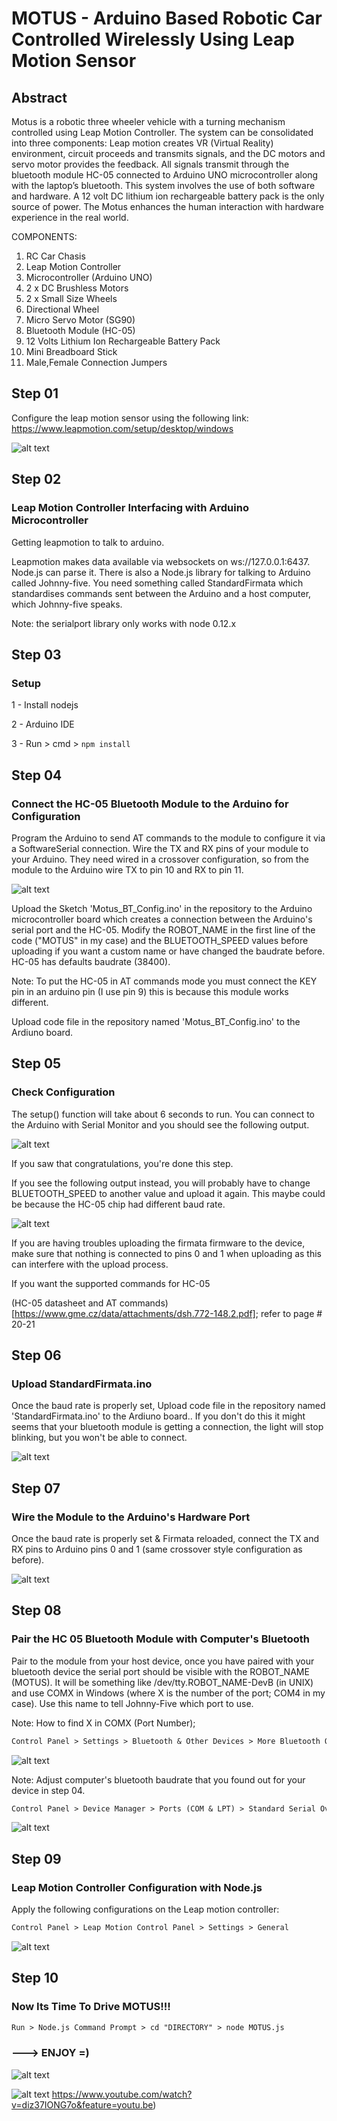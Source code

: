 # MOTUS - Arduino Based Robotic Car Controlled Wirelessly Using Leap Motion Sensor

## Abstract

Motus is a robotic three wheeler vehicle with a turning mechanism controlled using Leap Motion Controller. The system can be consolidated into three components: Leap motion creates VR (Virtual Reality) environment, circuit proceeds and transmits signals, and the DC motors and servo motor provides the feedback. All signals transmit through the bluetooth module HC-05 connected to Arduino UNO microcontroller along with the laptop’s bluetooth. This system involves the use of both software and hardware. A 12 volt DC lithium ion rechargeable battery pack is the only source of power. The Motus enhances the human interaction with hardware experience in the real world.

COMPONENTS:

 1. RC Car Chasis
 2. Leap Motion Controller
 3. Microcontroller (Arduino UNO)
 4. 2 x DC Brushless Motors
 5. 2 x Small Size Wheels
 6. Directional Wheel
 7. Micro Servo Motor (SG90)
 8. Bluetooth Module (HC-05)
 9. 12 Volts Lithium Ion Rechargeable Battery Pack 
10. Mini Breadboard Stick
11. Male,Female Connection Jumpers 


## Step 01

Configure the leap motion sensor using the following link:
https://www.leapmotion.com/setup/desktop/windows

![alt text](LeapMotionController.jpg)

## Step 02
### Leap Motion Controller Interfacing with Arduino Microcontroller

Getting leapmotion to talk to arduino.

Leapmotion makes data available via websockets on ws://127.0.0.1:6437. Node.js can parse it. There is also a Node.js library for talking to Arduino called Johnny-five. You need something called StandardFirmata which standardises commands sent between the Arduino and a host computer, which Johnny-five speaks.

Note: the serialport library only works with node 0.12.x

## Step 03 
### Setup

1 - Install nodejs

2 - Arduino IDE

3 - Run > cmd > ```npm install```

## Step 04
### Connect the HC-05 Bluetooth Module to the Arduino for Configuration

Program the Arduino to send AT commands to the module to configure it via a SoftwareSerial connection. Wire the TX and RX pins of your module to your Arduino. They need wired in a crossover configuration, so from the module to the Arduino wire TX to pin 10 and RX to pin 11.

![alt text](BT_module_connection_1.JPG)

Upload the Sketch 'Motus_BT_Config.ino' in the repository to the Arduino microcontroller board which creates a connection between the Arduino's serial port and the HC-05. Modify the ROBOT_NAME in the first line of the code ("MOTUS" in my case) and the BLUETOOTH_SPEED values before uploading if you want a custom name or have changed the baudrate before. HC-05 has defaults baudrate (38400).

Note: To put the HC-05 in AT commands mode you must connect the KEY pin in an arduino pin (I use pin 9) this is because this module works different.

Upload code file in the repository named 'Motus_BT_Config.ino' to the Ardiuno board.

## Step 05
### Check Configuration

The setup() function will take about 6 seconds to run. You can connect to the Arduino with Serial Monitor and you should see the following output.

![alt text](config_result_1.JPG)

If you saw that congratulations, you're done this step.

If you see the following output instead, you will probably have to change BLUETOOTH_SPEED to another value and upload it again. This maybe could be because the HC-05 chip had different baud rate.

![alt text](config_result_2.JPG)

If you are having troubles uploading the firmata firmware to the device, make sure that nothing is connected to pins 0 and 1 when uploading as this can interfere with the upload process.

If you want the supported commands for HC-05

(HC-05 datasheet and AT commands)
[https://www.gme.cz/data/attachments/dsh.772-148.2.pdf]; refer to page # 20-21

## Step 06
### Upload StandardFirmata.ino

Once the baud rate is properly set, Upload code file in the repository named 'StandardFirmata.ino' to the Ardiuno board.. If you don't do this it might seems that your bluetooth module is getting a connection, the light will stop blinking, but you won't be able to connect.

![alt text](UploadStandardFirmata.jpg)

## Step 07
### Wire the Module to the Arduino's Hardware Port

Once the baud rate is properly set & Firmata reloaded, connect the TX and RX pins to Arduino pins 0 and 1 (same crossover style configuration as before).

![alt text](BT_module_connection_2.JPG)

## Step 08
### Pair the HC 05 Bluetooth Module with Computer's Bluetooth

Pair to the module from your host device, once you have paired with your bluetooth device the serial port should be visible with the ROBOT_NAME (MOTUS). It will be something like /dev/tty.ROBOT_NAME-DevB (in UNIX) and use COMX in Windows (where X is the number of the port; COM4 in my case). Use this name to tell Johnny-Five which port to use.

Note: How to find X in COMX (Port Number); 

```diff
Control Panel > Settings > Bluetooth & Other Devices > More Bluetooth Options > COM Ports > Direction::Outgoing
```

![alt text](Find_COMX.jpg)

Note: Adjust computer's bluetooth baudrate that you found out for your device in step 04.

```diff
Control Panel > Device Manager > Ports (COM & LPT) > Standard Serial Over Bluetooth Link (COM4) : Run as Administrator > Port Settings > Bits per Seconds > '57600' - Johny Five Socket Speed
```

![alt text](Computer_BT_BPS.jpg)

## Step 09
### Leap Motion Controller Configuration with Node.js

Apply the following configurations on the Leap motion controller:

```diff
Control Panel > Leap Motion Control Panel > Settings > General
```

![alt text](Leap_Motion_Settings.JPG)

## Step 10
### Now Its Time To Drive MOTUS!!!


```diff
Run > Node.js Command Prompt > cd "DIRECTORY" > node MOTUS.js
```

### ---> ENJOY =)

![alt text](MOTUS_Test.jpg)

![alt text](youtube.JPG.jpg)
https://www.youtube.com/watch?v=diz37IONG7o&feature=youtu.be)








